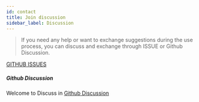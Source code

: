 ```yaml
---
id: contact  
title: Join discussion    
sidebar_label: Discussion     
---
```


> If you need any help or want to exchange suggestions during the use process, you can discuss and exchange through ISSUE or Github Discussion.

[GITHUB ISSUES](https://github.com/apache/hertzbeat/issues)

##### Github Discussion

Welcome to Discuss in [Github Discussion](https://github.com/apache/hertzbeat/discussions)

